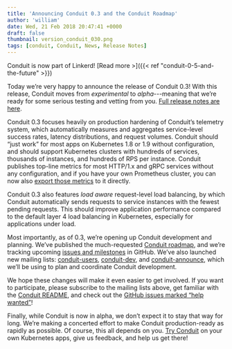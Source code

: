 ```yaml
---
title: 'Announcing Conduit 0.3 and the Conduit Roadmap'
author: 'william'
date: Wed, 21 Feb 2018 20:47:41 +0000
draft: false
thumbnail: version_conduit_030.png
tags: [conduit, Conduit, News, Release Notes]
---
```


Conduit is now part of Linkerd! [Read more >]({{< ref
"conduit-0-5-and-the-future" >}})

Today we’re very happy to announce the release of Conduit 0.3! With this
release, Conduit moves from _experimental_ to _alpha_---meaning that we’re ready
for some serious testing and vetting from you. [Full release notes are
here](https://github.com/runconduit/conduit/releases/tag/v0.3.0).

Conduit 0.3 focuses heavily on production hardening of Conduit’s telemetry
system, which automatically measures and aggregates service-level success rates,
latency distributions, and request volumes. Conduit should “just work” for most
apps on Kubernetes 1.8 or 1.9 without configuration, and should support
Kubernetes clusters with hundreds of services, thousands of instances, and
hundreds of RPS per instance. Conduit publishes top-line metrics for most
HTTP/1.x and gRPC services without any configuration, and if you have your own
Prometheus cluster, you can now also [export those
metrics](https://conduit.io/prometheus) to it directly.

Conduit 0.3 also features _load aware_ request-level load balancing, by which
Conduit automatically sends requests to service instances with the fewest
pending requests. This should improve application performance compared to the
default layer 4 load balancing in Kubernetes, especially for applications under
load.

Most importantly, as of 0.3, we’re opening up Conduit development and planning.
We’ve published the much-requested [Conduit
roadmap](https://conduit.io/roadmap/), and we’re tracking upcoming [issues and
milestones](https://github.com/runconduit/conduit/milestones) in GitHub. We’ve
also launched new mailing lists:
[conduit-users](https://groups.google.com/forum/#!forum/conduit-users),
[conduit-dev](https://groups.google.com/forum/#!forum/conduit-dev), and
[conduit-announce](https://groups.google.com/forum/#!forum/conduit-announce),
which we’ll be using to plan and coordinate Conduit development.

We hope these changes will make it even easier to get involved. If you want to
participate, please subscribe to the mailing lists above, get familiar with the
[Conduit README](https://github.com/runconduit/conduit/blob/master/README.md),
and check out the [GitHub issues marked “help
wanted”](https://github.com/runconduit/conduit/issues?q=is%3Aissue+is%3Aopen+label%3A%22help+wanted%22)!

Finally, while Conduit is now in alpha, we don’t expect it to stay that way for
long. We’re making a concerted effort to make Conduit production-ready as
rapidly as possible. Of course, this all depends on you. [Try
Conduit](https://conduit.io/) on your own Kubernetes apps, give us feedback, and
help us get there!
